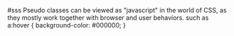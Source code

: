    #sss
   Pseudo classes can be viewed as "javascript" in the world of CSS, as they mostly work together with browser and user behaviors.
   such as a:hover { background-color: #000000; }
